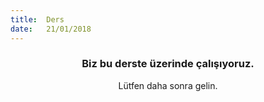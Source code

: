 ```yaml
---
title:  Ders
date:   21/01/2018
---
```


### <center>Biz bu derste üzerinde çalışıyoruz.</center>
<center>Lütfen daha sonra gelin.</center>